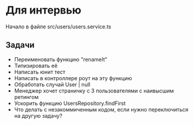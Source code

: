 # Для интервью

Начало в файле src/users/users.service.ts

## Задачи

- Переименовать функцию "renameIt"
- Типизировать её
- Написать юнит тест
- Написать в контроллере роут на эту функцию
- Обработать случай User | null
- Менеджер хочет страничку с 3 пользователями с наивысшим ретингом
- Ускорить функцию UsersRepository.findFirst
- Что делать с незакоммиченным кодом, если нужно переключиться на другую задачу?
